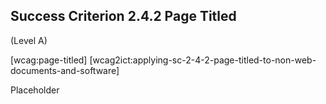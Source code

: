 ## Success Criterion 2.4.2 Page Titled

(Level A)

[wcag:page-titled]
[wcag2ict:applying-sc-2-4-2-page-titled-to-non-web-documents-and-software]

Placeholder
